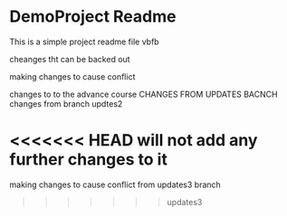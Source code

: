 # DemoProject Readme

This is a simple project readme file vbfb

cheanges tht can be backed out

making changes to cause conflict

changes to to the advance course 
CHANGES FROM UPDATES BACNCH
changes from branch updtes2

<<<<<<< HEAD
will not add any further changes to it
=======
making changes to cause conflict  from updates3 branch
>>>>>>> updates3
